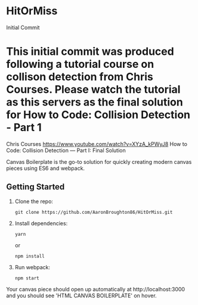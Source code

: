 # HitOrMiss

Initial Commit

# This initial commit was produced following a tutorial course on collison detection from Chris Courses. Please watch the tutorial as this servers as the final solution for How to Code: Collision Detection - Part 1
Chris Courses
https://www.youtube.com/watch?v=XYzA_kPWyJ8
How to Code: Collision Detection — Part I: Final Solution

Canvas Boilerplate is the go-to solution for quickly creating modern canvas pieces using ES6 and webpack.

## Getting Started

1.  Clone the repo:
        
        git clone https://github.com/AaronBroughton86/HitOrMiss.git

2.  Install dependencies:

        yarn

    or

        npm install

3.  Run webpack:

        npm start

Your canvas piece should open up automatically at http://localhost:3000 and you should see 'HTML CANVAS BOILERPLATE' on hover.